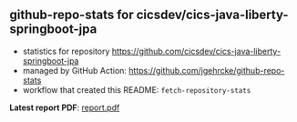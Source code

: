 ## github-repo-stats for cicsdev/cics-java-liberty-springboot-jpa

- statistics for repository https://github.com/cicsdev/cics-java-liberty-springboot-jpa
- managed by GitHub Action: https://github.com/jgehrcke/github-repo-stats
- workflow that created this README: `fetch-repository-stats`

**Latest report PDF**: [report.pdf](https://github.com/cicsdev/repo-stats/raw/reports/cicsdev/cics-java-liberty-springboot-jpa/latest-report/report.pdf)

